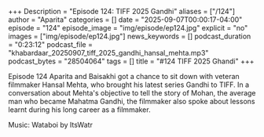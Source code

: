 +++
Description = "Episode 124: TIFF 2025 Gandhi"
aliases = ["/124"]
author = "Aparita"
categories = []
date = "2025-09-07T00:00:17-04:00"
episode = "124"
episode_image = "img/episode/ep124.jpg"
explicit = "no"
images = ["img/episode/ep124.jpg"]
news_keywords = []
podcast_duration = "0:23:12"
podcast_file = "khabardaar_20250907_tiff_2025_gandhi_hansal_mehta.mp3"
podcast_bytes = "28504064"
tags = []
title = "#124 TIFF 2025 Ghandi"
+++

Episode 124 Aparita and Baisakhi got a chance to sit down with veteran filmmaker Hansal Mehta, who brought his latest series Gandhi to TIFF. In a conversation about Mehta's objective to tell the story of Mohan, the average man who became Mahatma Gandhi, the filmmaker also spoke about lessons learnt during his long career as a filmmaker.

Music: Wataboi by ItsWatr
